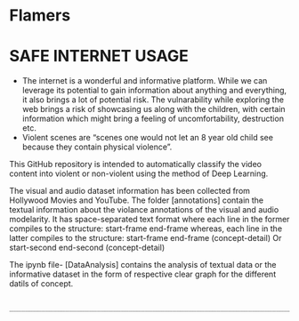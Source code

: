 # Flamers

# SAFE INTERNET USAGE
* The internet is a wonderful and informative platform. While we can leverage its potential to gain information about anything and everything, it also brings a lot of potential risk. The vulnarability while exploring the web brings a risk of showcasing us along with the children, with certain information which might bring a feeling of uncomfortability, destruction etc.
* Violent scenes are “scenes one would not let an 8 year old child see because they contain physical violence”. 

This GitHub repository is intended to automatically classify the video content into violent or non-violent using the method of Deep Learning.

The visual and audio dataset information has been collected from Hollywood Movies and YouTube.
The folder [annotations] contain the textual information about the violance annotations of the visual and audio modelarity. It has space-separated text format where each line in the former compiles to the structure:
start-frame end-frame
whereas, each line in the latter compiles to the structure:
start-frame end-frame (concept-detail)       Or
start-second end-second (concept-detail) 

The ipynb file- [DataAnalysis] contains the analysis of textual data or the informative dataset in the form of respective clear graph for the different datils of concept.


     
     ______________________________________________________________________________________________________________________
     
